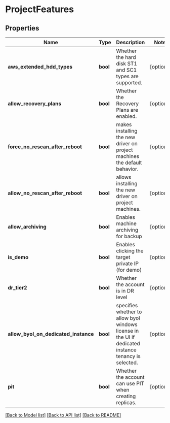 # ProjectFeatures

## Properties
Name | Type | Description | Notes
------------ | ------------- | ------------- | -------------
**aws_extended_hdd_types** | **bool** | Whether the hard disk ST1 and SC1 types are supported. | [optional] 
**allow_recovery_plans** | **bool** | Whether the Recovery Plans are enabled. | [optional] 
**force_no_rescan_after_reboot** | **bool** | makes installing the new driver on project machines the default behavior. | [optional] 
**allow_no_rescan_after_reboot** | **bool** | allows installing the new driver on project machines. | [optional] 
**allow_archiving** | **bool** | Enables machine archiving for backup | [optional] 
**is_demo** | **bool** | Enables clicking the target private IP (for demo) | [optional] 
**dr_tier2** | **bool** | Whether the account is in DR level | [optional] 
**allow_byol_on_dedicated_instance** | **bool** | specifies whether to allow byol windows license in the UI if dedicated instance tenancy is selected. | [optional] 
**pit** | **bool** | Whether the account can use PIT when creating replicas. | [optional] 

[[Back to Model list]](../README.md#documentation-for-models) [[Back to API list]](../README.md#documentation-for-api-endpoints) [[Back to README]](../README.md)


